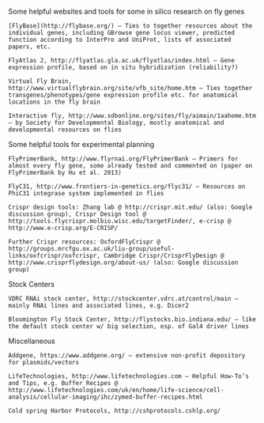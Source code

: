 Some helpful websites and tools for some in silico research on fly genes

    [FlyBase](http://flybase.org/) – Ties to together resources about the individual genes, including GBrowse gene locus viewer, predicted function according to InterPro and UniProt, lists of associated papers, etc.

    FlyAtlas 2, http://flyatlas.gla.ac.uk/flyatlas/index.html – Gene expression profile, based on in situ hybridization (reliability?)

    Virtual Fly Brain, http://www.virtualflybrain.org/site/vfb_site/home.htm – Ties together transgenes/phenotypes/gene expression profile etc. for anatomical locations in the fly brain

    Interactive fly, http://www.sdbonline.org/sites/fly/aimain/1aahome.htm – by Society for Developmental Biology, mostly anatomical and developmental resources on flies

Some helpful tools for experimental planning

    FlyPrimerBank, http://www.flyrnai.org/FlyPrimerBank – Primers for almost every fly gene, some already tested and commented on (paper on FlyPrimerBank by Hu et al. 2013)

    FlyC31, http://www.frontiers-in-genetics.org/flyc31/ – Resources on PhiC31 integrase system implemented in flies

    Crispr design tools: Zhang lab @ http://crispr.mit.edu/ (also: Google discussion group), Crispr Design tool @ http://tools.flycrispr.molbio.wisc.edu/targetFinder/, e-crisp @ http://www.e-crisp.org/E-CRISP/

    Further Crispr resources: OxfordFlyCrispr @ http://groups.mrcfgu.ox.ac.uk/liu-group/useful-links/oxfcrispr/oxfcrispr, Cambridge Crispr/CrisprFlyDesign @ http://www.crisprflydesign.org/about-us/ (also: Google discussion group)

Stock Centers

    VDRC RNAi stock center, http://stockcenter.vdrc.at/control/main – mainly RNAi lines and associated lines, e.g. Dicer2

    Bloomington Fly Stock Center, http://flystocks.bio.indiana.edu/ – like the default stock center w/ big selection, esp. of Gal4 driver lines

Miscellaneous

    Addgene, https://www.addgene.org/ – extensive non-profit depository for plasmids/vectors

    LifeTechnologies, http://www.lifetechnologies.com – Helpful How-To’s and Tips, e.g. Buffer Recipes @ http://www.lifetechnologies.com/uk/en/home/life-science/cell-analysis/cellular-imaging/ihc/zymed-buffer-recipes.html

    Cold spring Harbor Protocols, http://cshprotocols.cshlp.org/

